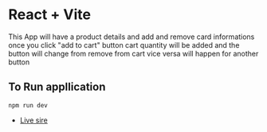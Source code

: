 # React + Vite

This App will have a product details and add and remove card informations once you click "add to cart" button cart quantity will be added and the button will change from remove from cart vice versa will happen for another button

## To Run appllication
 `
  npm run dev
 `

- [Live sire](https://dashing-vacherin-27a6b8.netlify.app/)
